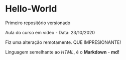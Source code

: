 # Hello-World
 Primeiro repositório versionado

 Aula do curso em vídeo - Data: 23/10/2020

Fiz uma alteração remotamente. QUE IMPRESIONANTE!

Linguagem semelhante ao *HTML*, é o **Markdown** - **md!**
